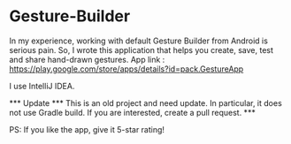 # Gesture-Builder

In my experience, working with default Gesture Builder from Android is serious pain.
So, I wrote this application that helps you create, save, test and share hand-drawn gestures.
App link : https://play.google.com/store/apps/details?id=pack.GestureApp

I use IntelliJ IDEA.

*** Update ***
This is an old project and need update.
In particular, it does not use Gradle build. If you are interested, create a pull request. ***


PS: If you like the app, give it 5-star rating!
